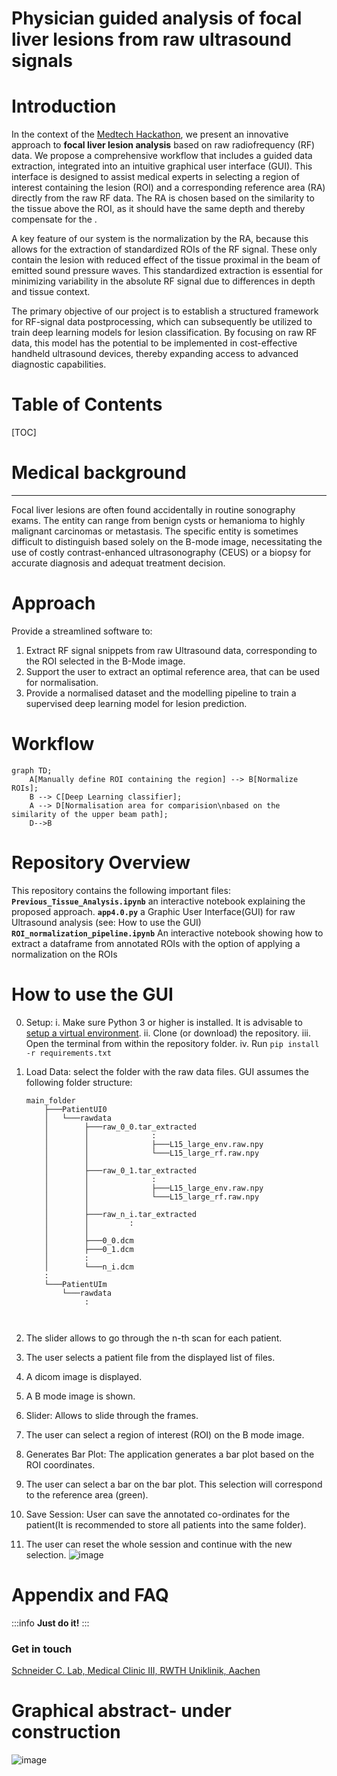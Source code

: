 Physician guided analysis of focal liver lesions from raw ultrasound signals 
===

# Introduction
In the context of the [Medtech Hackathon](https://github.com/Medtech-hackathon), we present an innovative approach to **focal liver lesion analysis** based on raw radiofrequency (RF) data. We propose a comprehensive workflow that includes a guided data extraction, integrated into an intuitive graphical user interface (GUI). This interface is designed to assist medical experts in selecting a region of interest containing the lesion (ROI) and a corresponding reference area (RA) directly from the raw RF data. The RA is chosen based on the similarity to the tissue above the ROI, as it should have the same depth and thereby compensate for the .

A key feature of our system is the normalization by the RA, because this allows for the extraction of standardized ROIs of the RF signal. These only contain the lesion with reduced effect of the tissue proximal in the beam of emitted sound pressure waves. This standardized extraction is essential for minimizing variability in the absolute RF signal due to differences in depth and tissue context.

The primary objective of our project is to establish a structured framework for RF-signal data postprocessing, which can subsequently be utilized to train deep learning models for lesion classification. By focusing on raw RF data, this model has the potential to be implemented in cost-effective handheld ultrasound devices, thereby expanding access to advanced diagnostic capabilities.

# Table of Contents
[TOC]


# Medical background
---
Focal liver lesions are often found accidentally in routine sonography exams. The entity can range from benign cysts or hemanioma to highly malignant carcinomas or metastasis. The specific entity is sometimes difficult to distinguish based solely on the B-mode image, necessitating the use of costly contrast-enhanced ultrasonography (CEUS) or a biopsy for accurate diagnosis and adequat treatment decision.
# Approach
Provide a streamlined software to:
1. Extract RF signal snippets from raw Ultrasound data, corresponding to the ROI selected in the B-Mode image.
2. Support the user to extract an optimal reference area, that can be used for normalisation.
3. Provide a normalised dataset and the modelling pipeline to train a supervised deep learning model for lesion prediction.

# Workflow

```mermaid
graph TD;
    A[Manually define ROI containing the region] --> B[Normalize ROIs];
    B --> C[Deep Learning classifier];
    A --> D[Normalisation area for comparision\nbased on the similarity of the upper beam path];
    D-->B
```

# Repository Overview
This repository contains the following important files:
**``Previous_Tissue_Analysis.ipynb``**
an interactive notebook explaining the proposed approach. 
**``app4.0.py``**
a Graphic User Interface(GUI) for raw Ultrasound analysis (see: How to use the GUI)
**``ROI_normalization_pipeline.ipynb``**
An interactive notebook showing how to extract a dataframe from annotated ROIs with the option of applying a normalization on the ROIs


# How to use the GUI 

0. Setup:
    i. Make sure Python 3 or higher is installed. It is advisable to  [setup a virtual environment](https://python.land/virtual-environments/virtualenv).
    ii. Clone (or download) the repository.
    iii. Open the terminal from within the repository folder.
    iv. Run `pip install -r requirements.txt`

2. Load Data: select the folder with the raw data files. GUI assumes the following folder structure: 

    ```
    main_folder
        ├───PatientUI0
        │   └───rawdata
        │        ├───raw_0_0.tar_extracted
        │        │              :
        │        │              ├───L15_large_env.raw.npy
        │        │              └───L15_large_rf.raw.npy
        │        │              
        │        ├───raw_0_1.tar_extracted
        │        │              :
        │        │              ├───L15_large_env.raw.npy
        │        │              └───L15_large_rf.raw.npy
        │        │
        │        ├───raw_n_i.tar_extracted
        │        │         :
        │        │ 
        │        ├───0_0.dcm
        │        ├───0_1.dcm
        │        :
        │        └───n_i.dcm
        :
        └───PatientUIm
            └───rawdata
                 :
    
        
2. The slider allows to go through the n-th scan for each patient.
3. The user selects a patient file from the displayed list of files.
4. A dicom image is displayed.
5. A B mode image is shown. 
6. Slider: Allows to slide through the frames.
7. The user can select a region of interest (ROI) on the B mode image.
8. Generates Bar Plot: The application generates a bar plot based on the ROI coordinates.
9. The user can select a bar on the bar plot. This selection will correspond to the reference area (green). 
10. Save Session: User can save the annotated co-ordinates for the patient(It is recommended to store all patients into the same folder).
11. The user can reset the whole session and continue with the new selection.
![image](https://hackmd.io/_uploads/BkvlCmCjC.png)


# Appendix and FAQ

:::info
**Just do it!**
:::

### Get in touch
[Schneider C. Lab, Medical Clinic III, RWTH Uniklinik, Aachen](https://www.ukaachen.de/kliniken-institute/klinik-fuer-gastroenterologie-stoffwechselerkrankungen-und-internistische-intensivmedizin-med-klinik-iii/forschung/ag-schneider-carolin/)

# Graphical abstract- under construction
![image](https://hackmd.io/_uploads/r1CcaX120.png)


